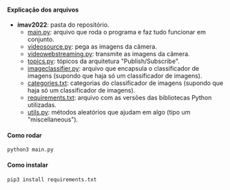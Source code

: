 #### Explicação dos arquivos

* **imav2022**: pasta do repositório.
  * [main.py](./main.py): arquivo que roda o programa e faz tudo funcionar em conjunto.
  * [videosource.py](./videosource.py): pega as imagens da câmera.
  * [videowebstreaming.py](./videowebstreaming.py): transmite as imagens da câmera.
  * [topics.py](./topics.py): tópicos da arquitetura "Publish/Subscribe".
  * [imageclassifier.py](./imageclassifier.py): arquivo que encapsula o classificador de imagens (supondo que haja só um classificador de imagens).
  * [categories.txt](./categories.txt): categorias do classificador de imagens (supondo que haja só um classificador de imagens).
  * [requirements.txt](./requirements.txt): arquivo com as versões das bibliotecas Python utilizadas.
  * [utils.py](./utils.py): métodos aleatórios que ajudam em algo (tipo um "miscellaneous").


#### Como rodar

```
python3 main.py
```


#### Como instalar

```
pip3 install requirements.txt
```


